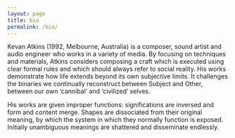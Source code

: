 ```yaml
---
layout: page
title: bio
permalink: /bio/
---
```


Kevan Atkins (1992, Melbourne, Australia) is a composer, sound artist and
audio engineer who works in a variety of media. By focusing on techniques and
materials, Atkins considers composing a craft which is executed using clear formal rules and which should always refer to social reality. His works demonstrate how life extends beyond its own subjective limits. It challenges the binaries we continually reconstruct between Subject and Other, between our own ‘cannibal’ and ‘civilized’ selves.

His works are given improper functions: significations are inversed and form and content merge. Shapes are dissociated from their original meaning, by which the system in which they normally function is exposed. Initially unambiguous meanings are shattered and disseminate endlessly.
